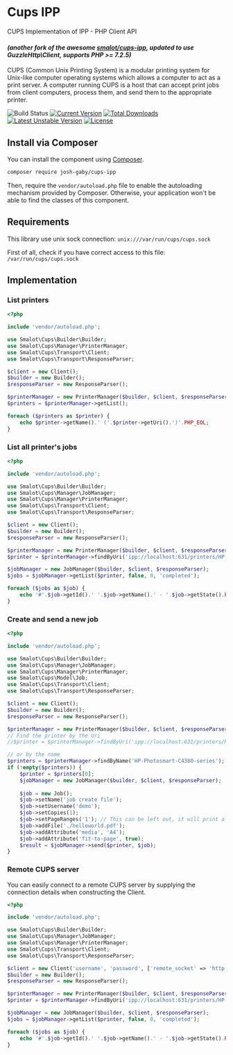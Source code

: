 # Cups IPP

CUPS Implementation of IPP - PHP Client API
#### *(another fork of the awesome [smalot/cups-ipp](https://github.com/smalot/cups-ipp), updated to use GuzzleHttp\Client, supports PHP >= 7.2.5)*

CUPS (Common Unix Printing System) is a modular printing system for Unix-like computer operating systems which allows a computer to act as a print server. A computer running CUPS is a host that can accept print jobs from client computers, process them, and send them to the appropriate printer.

![Build Status](https://github.com/josh-gaby/cups-ipp/actions/workflows/ci.yml/badge.svg)
[![Current Version](https://poser.pugx.org/josh-gaby/cups-ipp/v)](https://packagist.org/packages/josh-gaby/cups-ipp)
[![Total Downloads](https://poser.pugx.org/josh-gaby/cups-ipp/downloads)](https://packagist.org/packages/josh-gaby/cups-ipp)
[![Latest Unstable Version](http://poser.pugx.org/josh-gaby/cups-ipp/v/unstable)](https://packagist.org/packages/josh-gaby/cups-ipp)
[![License](http://poser.pugx.org/josh-gaby/cups-ipp/license)](https://packagist.org/packages/josh-gaby/cups-ipp)

## Install via Composer

You can install the component using [Composer](https://getcomposer.org/).

````sh
composer require josh-gaby/cups-ipp
````

Then, require the `vendor/autoload.php` file to enable the autoloading mechanism provided by Composer.
Otherwise, your application won't be able to find the classes of this component.


## Requirements

This library use unix sock connection: `unix:///var/run/cups/cups.sock`

First of all, check if you have correct access to this file: `/var/run/cups/cups.sock`


## Implementation

### List printers

````php
<?php

include 'vendor/autoload.php';

use Smalot\Cups\Builder\Builder;
use Smalot\Cups\Manager\PrinterManager;
use Smalot\Cups\Transport\Client;
use Smalot\Cups\Transport\ResponseParser;

$client = new Client();
$builder = new Builder();
$responseParser = new ResponseParser();

$printerManager = new PrinterManager($builder, $client, $responseParser);
$printers = $printerManager->getList();

foreach ($printers as $printer) {
    echo $printer->getName().' ('.$printer->getUri().')'.PHP_EOL;
}

````


### List all printer's jobs

````php
<?php

include 'vendor/autoload.php';

use Smalot\Cups\Builder\Builder;
use Smalot\Cups\Manager\JobManager;
use Smalot\Cups\Manager\PrinterManager;
use Smalot\Cups\Transport\Client;
use Smalot\Cups\Transport\ResponseParser;

$client = new Client();
$builder = new Builder();
$responseParser = new ResponseParser();

$printerManager = new PrinterManager($builder, $client, $responseParser);
$printer = $printerManager->findByUri('ipp://localhost:631/printers/HP-Photosmart-C4380-series');

$jobManager = new JobManager($builder, $client, $responseParser);
$jobs = $jobManager->getList($printer, false, 0, 'completed');

foreach ($jobs as $job) {
    echo '#'.$job->getId().' '.$job->getName().' - '.$job->getState().PHP_EOL;
}

````


### Create and send a new job

````php
<?php

include 'vendor/autoload.php';

use Smalot\Cups\Builder\Builder;
use Smalot\Cups\Manager\JobManager;
use Smalot\Cups\Manager\PrinterManager;
use Smalot\Cups\Model\Job;
use Smalot\Cups\Transport\Client;
use Smalot\Cups\Transport\ResponseParser;

$client = new Client();
$builder = new Builder();
$responseParser = new ResponseParser();

$printerManager = new PrinterManager($builder, $client, $responseParser);
// Find the printer by the Uri
//$printer = $printerManager->findByUri('ipp://localhost:631/printers/HP-Photosmart-C4380-series');

// or by the name
$printers = $printerManager->findByName('HP-Photosmart-C4380-series');
if (!empty($printers)) {
    $printer = $printers[0];
    $jobManager = new JobManager($builder, $client, $responseParser);
    
    $job = new Job();
    $job->setName('job create file');
    $job->setUsername('demo');
    $job->setCopies(1);
    $job->setPageRanges('1'); // This can be left out, it will print all pages by default
    $job->addFile('./helloworld.pdf');
    $job->addAttribute('media', 'A4');
    $job->addAttribute('fit-to-page', true);
    $result = $jobManager->send($printer, $job);
}

````

### Remote CUPS server

You can easily connect to a remote CUPS server by supplying the connection details when constructing the Client.
````php
<?php

include 'vendor/autoload.php';

use Smalot\Cups\Builder\Builder;
use Smalot\Cups\Manager\JobManager;
use Smalot\Cups\Manager\PrinterManager;
use Smalot\Cups\Transport\Client;
use Smalot\Cups\Transport\ResponseParser;

$client = new Client('username', 'password', ['remote_socket' => 'http://server-ip:631']);
$builder = new Builder();
$responseParser = new ResponseParser();

$printerManager = new PrinterManager($builder, $client, $responseParser);
$printer = $printerManager->findByUri('ipp://localhost:631/printers/HP-Photosmart-C4380-series');

$jobManager = new JobManager($builder, $client, $responseParser);
$jobs = $jobManager->getList($printer, false, 0, 'completed');

foreach ($jobs as $job) {
    echo '#'.$job->getId().' '.$job->getName().' - '.$job->getState().PHP_EOL;
}

````
